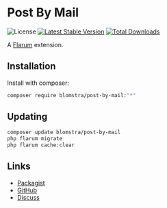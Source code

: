 # Post By Mail

![License](https://img.shields.io/badge/license-MIT-blue.svg) [![Latest Stable Version](https://img.shields.io/packagist/v/blomstra/post-by-mail.svg)](https://packagist.org/packages/blomstra/post-by-mail) [![Total Downloads](https://img.shields.io/packagist/dt/blomstra/post-by-mail.svg)](https://packagist.org/packages/blomstra/post-by-mail)

A [Flarum](http://flarum.org) extension. 

## Installation

Install with composer:

```sh
composer require blomstra/post-by-mail:"*"
```

## Updating

```sh
composer update blomstra/post-by-mail
php flarum migrate
php flarum cache:clear
```

## Links

- [Packagist](https://packagist.org/packages/blomstra/post-by-mail)
- [GitHub](https://github.com/blomstra/flarum-ext-post-by-mail)
- [Discuss](https://discuss.flarum.org/d/PUT_DISCUSS_SLUG_HERE)

